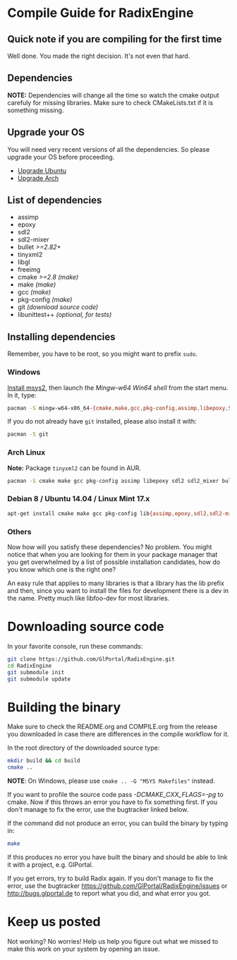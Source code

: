 # Compile Guide for RadixEngine
## Quick note if you are compiling for the first time
Well done. You made the right decision. It's not even that hard.

## Dependencies
**NOTE:** Dependencies will change all the time so watch the cmake output carefuly for missing libraries.
Make sure to check CMakeLists.txt if it is something missing.

## Upgrade your OS
You will need very recent versions of all the dependencies. So please upgrade your OS before proceeding.
- [Upgrade Ubuntu](http://www.ubuntu.com/download/desktop/upgrade)
- [Upgrade Arch](https://wiki.archlinux.org/index.php/Pacman#Upgrading_packages)

## List of dependencies
- assimp
- epoxy
- sdl2
- sdl2-mixer
- bullet *>=2.82+*
- tinyxml2
- libgl
- freeimg
- cmake *>=2.8 (make)*
- make *(make)*
- gcc *(make)*
- pkg-config *(make)*
- git *(download source code)*
- libunittest++ *(optional, for tests)*

## Installing dependencies
Remember, you have to be root, so you might want to prefix `sudo`.

### Windows
[Install msys2](http://msys2.github.io/), then launch the *Mingw-w64 Win64 shell* from the start menu. In it, type:
```bash
pacman -S mingw-w64-x86_64-{cmake,make,gcc,pkg-config,assimp,libepoxy,SDL2,SDL2_mixer,bullet,tinyxml2,freeimage}
```

If you do not already have `git` installed, please also install it with:

```bash
pacman -S git
```

### Arch Linux
**Note:** Package `tinyxml2` can be found in AUR.
```bash
pacman -S cmake make gcc pkg-config assimp libepoxy sdl2 sdl2_mixer bullet mesa unittestpp freeimage
```

### Debian 8 / Ubuntu 14.04 / Linux Mint 17.x
```bash
apt-get install cmake make gcc pkg-config lib{assimp,epoxy,sdl2,sdl2-mixer,bullet,tinyxml2,gl1-mesa,unittest++,freeimageplus}-dev
```

### Others
Now how will you satisfy these dependencies? No problem. You might notice that when you
are looking for them in your package manager that you get overwhelmed by a list of possible
installation candidates, how do you know which one is the right one?

An easy rule that applies to many libraries is that a library has the lib prefix and then, 
since you want to install the files for development there is a dev in the name. 
Pretty much like libfoo-dev for most libraries.

# Downloading source code

In your favorite console, run these commands:

```bash
git clone https://github.com/GlPortal/RadixEngine.git
cd RadixEngine
git submodule init
git submodule update
```

# Building the binary

Make sure to check the README.org and COMPILE.org from the release you downloaded in case
there are differences in the compile workflow for it.

In the root directory of the downloaded source type:
```bash
mkdir build && cd build
cmake ..
```

**NOTE**: On Windows, please use `cmake .. -G "MSYS Makefiles"` instead.

If you want to profile the source code pass *-DCMAKE_CXX_FLAGS=-pg* to cmake.
Now if this throws an error you have to fix something first. If you don't manage to fix the error, use the
bugtracker linked below.

If the command did not produce an error, you can build the binary by typing in:
```bash
make
```

If this produces no error you have built the binary and should be able to link it with a project, e.g. GlPortal.

If you get errors, try to build Radix again. If you don't manage to fix the error, use the
bugtracker https://github.com/GlPortal/RadixEngine/issues or http://bugs.glportal.de to report what you did, and what error you got.

# Keep us posted
Not working? No worries! Help us help you figure out what we missed to make this work on 
your system by opening an issue.
